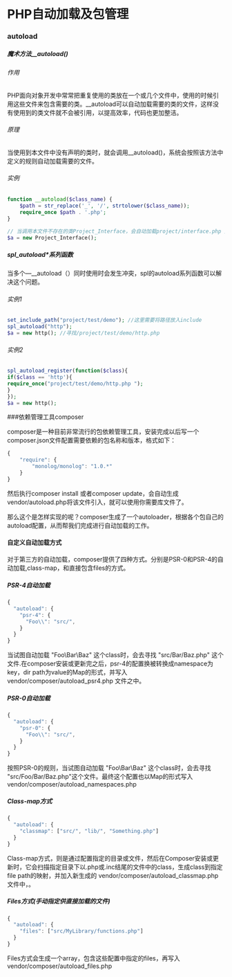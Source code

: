 # PHP自动加载及包管理

### autoload

##### 魔术方法__autoload()

###### 作用

PHP面向对象开发中常常把重复使用的类放在一个或几个文件中，使用的时候引用这些文件来包含需要的类。__autoload可以自动加载需要的类的文件，这样没有使用到的类文件就不会被引用，以提高效率，代码也更加整洁。

###### 原理
当使用到本文件中没有声明的类时，就会调用__autoload()，系统会按照该方法中定义的规则自动加载需要的文件。

###### 实例

```php
function __autoload($class_name) { 
    $path = str_replace('_', '/', strtolower($class_name)); 
    require_once $path . '.php'; 
}
       
// 当调用本文件不存在的类Project_Interface，会自动加载project/interface.php 文件 
$a = new Project_Interface(); 

```

##### spl_autoload*系列函数

当多个—__autoload（）同时使用时会发生冲突，spl的autoload系列函数可以解决这个问题。

###### 实例1

```php
set_include_path("project/test/demo"); //这里需要将路径放入include 
spl_autoload("http"); 
$a = new http(); //寻找/project/test/demo/http.php 
```

###### 实例2

```php
spl_autoload_register(function($class){ 
if($class == 'http'){ 
require_once("project/test/demo/http.php "); 
} 
}); 
$a = new http(); 
```

###依赖管理工具composer

composer是一种目前非常流行的包依赖管理工具，安装完成以后写一个composer.json文件配置需要依赖的包名称和版本，格式如下：

```javascript
{
    "require": {
        "monolog/monolog": "1.0.*"
    }
}
```

然后执行composer install 或者composer update，会自动生成vendor/autoload.php将该文件引入，就可以使用你需要库文件了。

那么这个是怎样实现的呢？composer生成了一个autoloader，根据各个包自己的autoload配置，从而帮我们完成进行自动加载的工作。

#### 自定义自动加载方式

对于第三方的自动加载，composer提供了四种方式。分别是PSR-0和PSR-4的自动加载,class-map，和直接包含files的方式。

##### PSR-4自动加载

```javascript
{
  "autoload": {
    "psr-4": {
      "Foo\\": "src/",
    }
  }
}
```

当试图自动加载 "Foo\\Bar\\Baz" 这个class时，会去寻找 "src/Bar/Baz.php" 这个文件.在composer安装或更新完之后，psr-4的配置换被转换成namespace为key，dir path为value的Map的形式，并写入vendor/composer/autoload_psr4.php 文件之中。

##### PSR-0自动加载

```javascript
{
  "autoload": {
    "psr-0": {
      "Foo\\": "src/",
    }
  }
}
```

按照PSR-0的规则，当试图自动加载 "Foo\\Bar\\Baz" 这个class时，会去寻找 "src/Foo/Bar/Baz.php"这个文件。最终这个配置也以Map的形式写入vendor/composer/autoload_namespaces.php

##### Class-map方式

```javascript
{
  "autoload": {
    "classmap": ["src/", "lib/", "Something.php"]
  }
}
```

Class-map方式，则是通过配置指定的目录或文件，然后在Composer安装或更新时，它会扫描指定目录下以.php或.inc结尾的文件中的class，生成class到指定file path的映射，并加入新生成的 vendor/composer/autoload_classmap.php 文件中，。

##### Files方式(手动指定供直接加载的文件)

```javascript
{
  "autoload": {
    "files": ["src/MyLibrary/functions.php"]
  }
}
```

Files方式会生成一个array，包含这些配置中指定的files，再写入 vendor/composer/autoload_files.php
